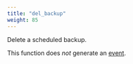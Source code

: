 ```yaml
---
title: "del_backup"
weight: 85
---
```



Delete a scheduled backup.

This function does *not* generate an [event](../../events).